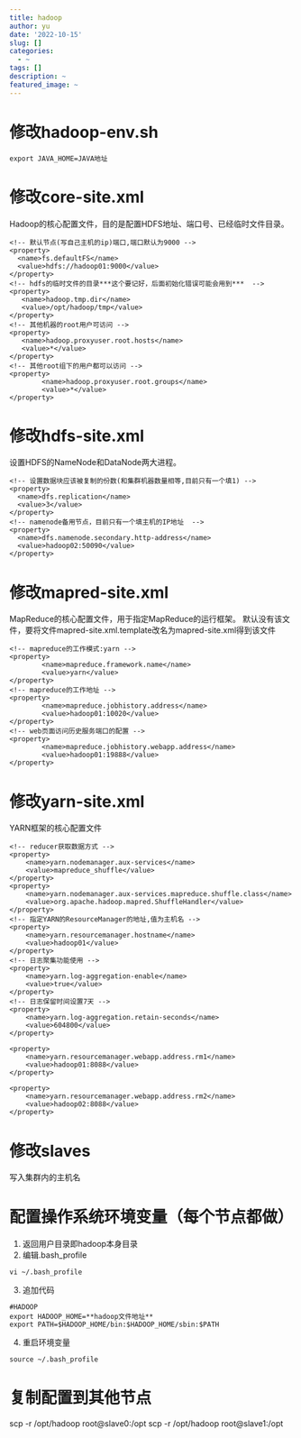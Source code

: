 ```yaml
---
title: hadoop
author: yu
date: '2022-10-15'
slug: []
categories:
  - ~
tags: []
description: ~
featured_image: ~
---
```

# 修改hadoop-env.sh
```
export JAVA_HOME=JAVA地址
```

# 修改core-site.xml
Hadoop的核心配置文件，目的是配置HDFS地址、端口号、已经临时文件目录。
```
<!-- 默认节点(写自己主机的ip)端口,端口默认为9000 -->
<property>
  <name>fs.defaultFS</name>
  <value>hdfs://hadoop01:9000</value>
</property>
<!-- hdfs的临时文件的目录***这个要记好，后面初始化错误可能会用到***  -->
<property>
   <name>hadoop.tmp.dir</name>
   <value>/opt/hadoop/tmp</value>
</property>
<!-- 其他机器的root用户可访问 -->
<property>
   <name>hadoop.proxyuser.root.hosts</name>
   <value>*</value>
</property>
<!-- 其他root组下的用户都可以访问 -->
<property>
        <name>hadoop.proxyuser.root.groups</name>
        <value>*</value>
</property>

```

# 修改hdfs-site.xml
设置HDFS的NameNode和DataNode两大进程。
```
<!-- 设置数据块应该被复制的份数(和集群机器数量相等,目前只有一个填1) -->
<property>
  <name>dfs.replication</name>
  <value>3</value>
</property>
<!-- namenode备用节点，目前只有一个填主机的IP地址  -->
<property>
  <name>dfs.namenode.secondary.http-address</name>
  <value>hadoop02:50090</value>
</property>

```

# 修改mapred-site.xml
MapReduce的核心配置文件，用于指定MapReduce的运行框架。
默认没有该文件，要将文件mapred-site.xml.template改名为mapred-site.xml得到该文件
```
<!-- mapreduce的工作模式:yarn -->
<property>
        <name>mapreduce.framework.name</name>
        <value>yarn</value>
</property>
<!-- mapreduce的工作地址 -->
<property>
        <name>mapreduce.jobhistory.address</name>
        <value>hadoop01:10020</value>
</property>
<!-- web页面访问历史服务端口的配置 -->
<property>
        <name>mapreduce.jobhistory.webapp.address</name>
        <value>hadoop01:19888</value>
</property>

```

# 修改yarn-site.xml
YARN框架的核心配置文件
```
<!-- reducer获取数据方式 -->
<property>
    <name>yarn.nodemanager.aux-services</name>
    <value>mapreduce_shuffle</value>
</property>
<property>
    <name>yarn.nodemanager.aux-services.mapreduce.shuffle.class</name>
    <value>org.apache.hadoop.mapred.ShuffleHandler</value>
</property>
<!-- 指定YARN的ResourceManager的地址,值为主机名 -->
<property>
    <name>yarn.resourcemanager.hostname</name>
    <value>hadoop01</value>
</property>
<!-- 日志聚集功能使用 -->
<property>
    <name>yarn.log-aggregation-enable</name>
    <value>true</value>
</property>
<!-- 日志保留时间设置7天 -->
<property>
    <name>yarn.log-aggregation.retain-seconds</name>
    <value>604800</value>
</property>

<property> 
    <name>yarn.resourcemanager.webapp.address.rm1</name>  
    <value>hadoop01:8088</value> 
</property>  

<property> 
    <name>yarn.resourcemanager.webapp.address.rm2</name>  
    <value>hadoop02:8088</value> 
</property>
```

# 修改slaves
写入集群内的主机名

# 配置操作系统环境变量（每个节点都做）
1. 返回用户目录即hadoop本身目录
2. 编辑.bash_profile
```
vi ~/.bash_profile
```
3. 追加代码
```
#HADOOP
export HADOOP_HOME=**hadoop文件地址**
export PATH=$HADOOP_HOME/bin:$HADOOP_HOME/sbin:$PATH
```
4. 重启环境变量
```
source ~/.bash_profile
```

# 复制配置到其他节点
scp -r /opt/hadoop root@slave0:/opt
scp -r /opt/hadoop root@slave1:/opt
